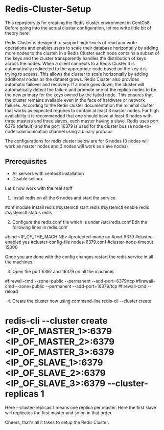 # Redis-Cluster-Setup
This repository is for creating the Redis cluster environment in CentOs8
Before going into the actual cluster configuration, let me write little bit of theory here!

Redis Cluster is designed to support high levels of read and write operations and enables users to scale their database horizontally by adding more nodes to the cluster. In a Redis Cluster each node contains a subset of the keys and the cluster transparently handles the distribution of keys across the nodes. When a client connects to a Redis Cluster it is automatically redirected to the appropriate node based on the key it is trying to access. This allows the cluster to scale horizontally by adding additional nodes as the dataset grows. Redis Cluster also provides automatic failover and recovery. If a node goes down, the cluster will automatically detect the failure and promote one of the replica nodes to be the new primary for the keys owned by the failed node. This ensures that the cluster remains available even in the face of hardware or network failures. According to the Redis cluster documentation the minimal cluster that works as expected requires to contain at least 3 master nodes. For high availability it is recommended that one should have at least 6 nodes with three masters and three slaves, each master having a slave. Redis uses port 6379 (default) and the port 16379 is used for the cluster bus (a node-to-node communication channel using a binary protocol.

The configurations for redis cluster below are for 6 nodes (3 nodes will work as master nodes and 3 nodes will work as slave nodes)

## Prerequisites
* All servers with centos8 installation 
* Disable selinux

Let's now work with the real stuff

1) Install redis on all the 6 nodes and start the service

#dnf module install redis
#systemctl start redis
#systemctl enable redis
#systemctl status redis

2) Configure the redis.conf file which is under /etc/redis.conf
Edit the following lines in redis.conf

#bind  <IP_OF_THE_MACHINE>
#protected-mode no
#port 6379
#cluster-enabled yes
#cluster-config-file nodes-6379.conf
#cluster-node-timeout 15000

Once you are done with the config changes restart the redis service in all the machines.

3) Open the port 6397 and 16379 on all the machines

#firewall-cmd --zone=public --permanent --add-port=6379/tcp 
#firewall-cmd --zone=public --permanent --add-port=16379/tcp 
#firewall-cmd --reload

4) Create the cluster now using command-line redis-cli --cluster create

# redis-cli --cluster create <IP_OF_MASTER_1>:6379 <IP_OF_MASTER_2>:6379 <IP_OF_MASTER_3>:6379 <IP_OF_SLAVE_1>:6379 <IP_OF_SLAVE_2>:6379 <IP_OF_SLAVE_3>:6379 --cluster-replicas 1

Here --cluster-replicas 1 means one replica per master. Here the first slave will replicates the first master and so on in that order.

Cheers, that's all it takes to setup the Redis Cluster.

